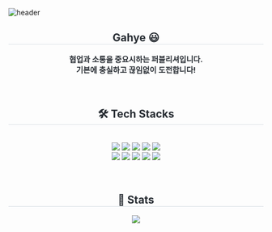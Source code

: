 ![header](https://capsule-render.vercel.app/api?type=waving&color=auto&height=300&section=header&text=welcome&desc=ssong's%20GitHub%20Profile&fontSize=90&fontAlignY=45&descAlign=65&descAlignY=58)

<div align= "center">
<h2 style="border-bottom: 1px solid #d8dee4; color: #282d33;">Gahye 😃</h2>  
    <div style="font-weight: 700; font-size: 15px; text-align: center; color: #282d33;">협업과 소통을 중요시하는 퍼블리셔입니다.</div> 
    <div style="font-weight: 700; font-size: 15px; text-align: center; color: #282d33;">기본에 충실하고 끊임없이 도전합니다!</div> 
</div>
<br>
<br>
    <div align= "center">
    <h2 style="border-bottom: 1px solid #d8dee4; color: #282d33;"> 🛠️ Tech Stacks </h2> <br> 
    <div style="margin: 0 auto; text-align: center;" align= "center"> <img src="https://img.shields.io/badge/HTML5-E34F26?style=for-the-badge&logo=HTML5&logoColor=white">
          <img src="https://img.shields.io/badge/CSS3-1572B6?style=for-the-badge&logo=CSS3&logoColor=white">
          <img src="https://img.shields.io/badge/Sass-CC6699?style=for-the-badge&logo=Sass&logoColor=white">
        <img src="https://img.shields.io/badge/Tailwind CSS-06B6D4?style=for-the-badge&logo=Tailwind CSS&logoColor=white">
          <img src="https://img.shields.io/badge/Bootstrap-7952B3?style=for-the-badge&logo=Bootstrap&logoColor=white">
          <br/><img src="https://img.shields.io/badge/Javascript-F7DF1E?style=for-the-badge&logo=Javascript&logoColor=white">
          <img src="https://img.shields.io/badge/jQuery-0769AD?style=for-the-badge&logo=jQuery&logoColor=white">
          <img src="https://img.shields.io/badge/React-61DAFB?style=for-the-badge&logo=React&logoColor=white">
          <img src="https://img.shields.io/badge/Vue.js-4FC08D?style=for-the-badge&logo=Vue.js&logoColor=white">
          <img src="https://img.shields.io/badge/Pug-A86454?style=for-the-badge&logo=Pug&logoColor=white">
          <br/></div>
    </div>
    <br>
    <br>
    <div align= "center"> 
    <h2 style="border-bottom: 1px solid #d8dee4; color: #282d33;"> 🏅 Stats </h2> <div align= "center">  <img src="https://github-readme-stats.vercel.app/api/top-langs/?username=ssonggary&layout=compact&bg_color=180,000000,&title_color=000000&text_color=000000"
          /> </div> 
    </div>
    
    
